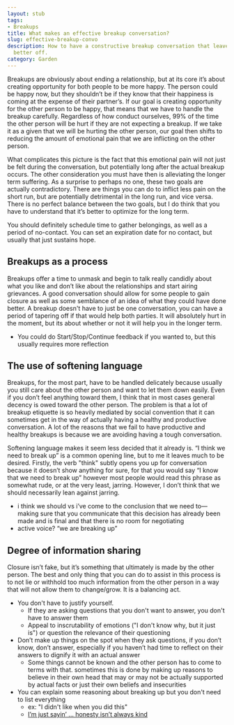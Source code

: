 ```yaml
---
layout: stub
tags:
- Breakups
title: What makes an effective breakup conversation?
slug: effective-breakup-convo
description: How to have a constructive breakup conversation that leaves both parties
  better off.
category: Garden
---
```


Breakups are obviously about ending a relationship, but at its core it’s about creating opportunity for both people to be more happy. The person could be happy now, but they shouldn’t be if they know that their happiness is coming at the expense of their partner’s. If our goal is creating opportunity for the other person to be happy, that means that we have to handle the breakup carefully. Regardless of how conduct ourselves, 99% of the time the other person will be hurt if they are not expecting a breakup. If we take it as a given that we will be hurting the other person, our goal then shifts to reducing the amount of emotional pain that we are inflicting on the other person. 

What complicates this picture is the fact that this emotional pain will not just be felt during the conversation, but potentially long after the actual breakup occurs. The other consideration you must have then is alleviating the longer term suffering. As a surprise to perhaps no one, these two goals are actually contradictory. There are things you can do to inflict less pain on the short run, but are potentially detrimental in the long run, and vice versa. There is no perfect balance between the two goals, but I do think that you have to understand that it’s better to optimize for the long term.

You should definitely schedule time to gather belongings, as well as a period of no-contact. You can set an expiration date for no contact, but usually that just sustains hope.

## Breakups as a process

Breakups offer a time to unmask and begin to talk really candidly about what you like and don’t like about the relationships and start airing grievances. A good conversation should allow for some people to gain closure as well as some semblance of an idea of what they could have done better. A breakup doesn't have to just be one conversation, you can have a period of tapering off if that would help both parties. It will absolutely hurt in the moment, but its about whether or not it will help you in the longer term.
* You could do Start/Stop/Continue feedback if you wanted to, but this usually requires more reflection

## The use of softening language 

Breakups, for the most part, have to be handled delicately because usually you still care about the other person and want to let them down easily. Even if you don’t feel anything toward them, I think that in most cases general decency is owed toward the other person. The problem is that a lot of breakup etiquette is so heavily mediated by social convention that it can sometimes get in the way of actually having a healthy and productive conversation. A lot of the reasons that we fail to have productive and healthy breakups is because we are avoiding having a tough conversation.

Softening language makes it seem less decided that it already is. “I think we need to break up” is a common opening line, but to me it leaves much to be desired. Firstly, the verb "think" subtly opens you up for conversation because it doesn’t show anything for sure, for that you would say “I know that we need to break up” however most people would read this phrase as somewhat rude, or at the very least, jarring. However, I don’t think that we should necessarily lean against jarring.
* i think we should vs i’ve come to the conclusion that we need to—making sure that you communicate that this decision has already been made and is final and that there is no room for negotiating 
* active voice? “we are breaking up”

## Degree of information sharing

Closure isn’t fake, but it’s something that ultimately is made by the other person. The best and only thing that you can do to assist in this process is to not lie or withhold too much information from the other person in a way that will not allow them to change/grow. It is a balancing act.


* You don't have to justify yourself.
    * If they are asking questions that you don't want to answer, you don't have to answer them
    * Appeal to inscrutability of emotions ("I don't know why, but it just is") or question the relevance of their questioning
* Don’t make up things on the spot when they ask questions, if you don’t know, don’t answer, especially if you haven’t had time to reflect on their answers to dignify it with an actual answer
    * Some things cannot be known and the other person has to come to terms with that. sometimes this is done by making up reasons to believe in their own head that may or may not be actually supported by actual facts or just their own beliefs and insecurities 
* You can explain some reasoning about breaking up but you don't need to list everything 
    * ex: "I didn't like when you did this" 
    * [I’m just sayin’ … honesty isn’t always kind](https://ayearoflivingkindly.com/2015/11/11/im-just-sayin-honesty-isnt-always-kind/)